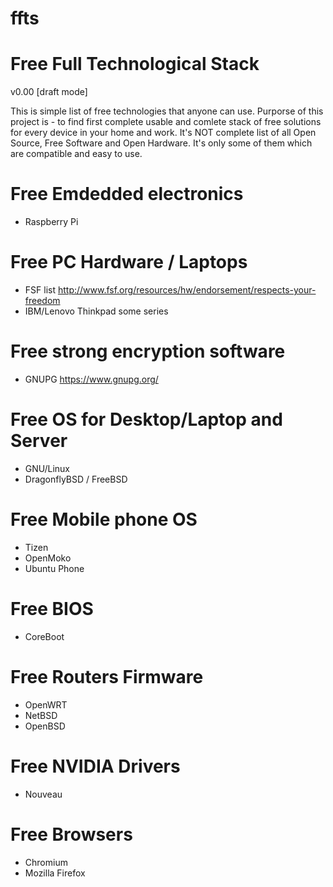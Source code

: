 # ffts
Free Full Technological Stack
=============================

v0.00 [draft mode]

This is simple list of free technologies that anyone can use.
Purporse of this project is - to find first complete usable
and comlete stack of free solutions for every device in your
home and work.
It's NOT complete list of all Open Source, Free Software and
Open Hardware.
It's only some of them which are compatible and easy to use.


Free Emdedded electronics
=========================
* Raspberry Pi

Free PC Hardware / Laptops
==========================
* FSF list http://www.fsf.org/resources/hw/endorsement/respects-your-freedom
* IBM/Lenovo Thinkpad some series

Free strong encryption software
===============================
* GNUPG https://www.gnupg.org/

Free OS for Desktop/Laptop and Server
==========================
* GNU/Linux
* DragonflyBSD / FreeBSD

Free Mobile phone OS
====================
* Tizen
* OpenMoko
* Ubuntu Phone

Free BIOS
=========
* CoreBoot

Free Routers Firmware
=====================
* OpenWRT
* NetBSD
* OpenBSD


Free NVIDIA Drivers
===================
* Nouveau

Free Browsers
=============
* Chromium
* Mozilla Firefox



